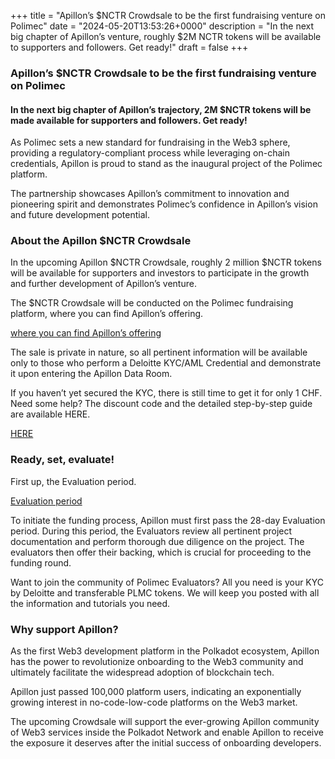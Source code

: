 +++
title = "Apillon’s $NCTR Crowdsale to be the first fundraising venture on Polimec"
date = "2024-05-20T13:53:26+0000"
description = "In the next big chapter of Apillon’s venture, roughly $2M NCTR tokens will be available to supporters and followers. Get ready!"
draft = false
+++

### Apillon’s $NCTR Crowdsale to be the first fundraising venture on Polimec


#### In the next big chapter of Apillon’s trajectory, 2M $NCTR tokens will be made available for supporters and followers. Get ready!


As Polimec sets a new standard for fundraising in the Web3 sphere, providing a regulatory-compliant process while leveraging on-chain credentials, Apillon is proud to stand as the inaugural project of the Polimec platform.


The partnership showcases Apillon’s commitment to innovation and pioneering spirit and demonstrates Polimec’s confidence in Apillon’s vision and future development potential.


### About the Apillon $NCTR Crowdsale


In the upcoming Apillon $NCTR Crowdsale, roughly 2 million $NCTR tokens will be available for supporters and investors to participate in the growth and further development of Apillon’s venture.


The $NCTR Crowdsale will be conducted on the Polimec fundraising platform, where you can find Apillon’s offering.

[where you can find Apillon’s offering](https://app.polimec.org/project/sEypaBabuUjevfEoRyls)

The sale is private in nature, so all pertinent information will be available only to those who perform a Deloitte KYC/AML Credential and demonstrate it upon entering the Apillon Data Room.


If you haven’t yet secured the KYC, there is still time to get it for only 1 CHF. Need some help? The discount code and the detailed step-by-step guide are available HERE.

[HERE](https://app.polimec.org/)

### Ready, set, evaluate!


First up, the Evaluation period.

[Evaluation period](https://hub.polimec.org/learn/funding-process/evaluation)

To initiate the funding process, Apillon must first pass the 28-day Evaluation period. During this period, the Evaluators review all pertinent project documentation and perform thorough due diligence on the project. The evaluators then offer their backing, which is crucial for proceeding to the funding round.


Want to join the community of Polimec Evaluators? All you need is your KYC by Deloitte and transferable PLMC tokens. We will keep you posted with all the information and tutorials you need.


### Why support Apillon?


As the first Web3 development platform in the Polkadot ecosystem, Apillon has the power to revolutionize onboarding to the Web3 community and ultimately facilitate the widespread adoption of blockchain tech.


Apillon just passed 100,000 platform users, indicating an exponentially growing interest in no-code-low-code platforms on the Web3 market.


The upcoming Crowdsale will support the ever-growing Apillon community of Web3 services inside the Polkadot Network and enable Apillon to receive the exposure it deserves after the initial success of onboarding developers.
